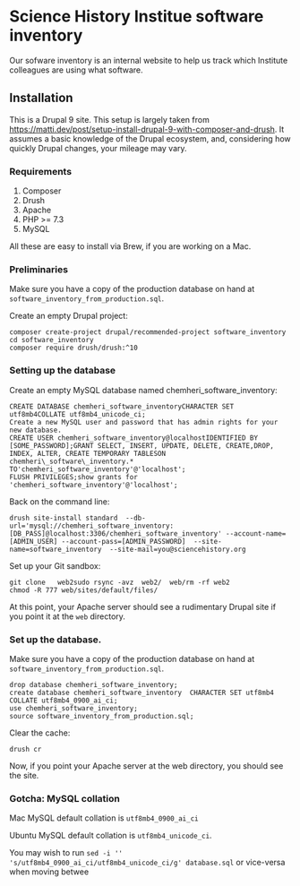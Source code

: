 # Science History Institue software inventory

Our sofware inventory is an internal website to help us track which Institute colleagues are using what software.

## Installation

This is a Drupal 9 site. This setup is largely taken from  https://matti.dev/post/setup-install-drupal-9-with-composer-and-drush. It assumes a basic knowledge of the Drupal ecosystem, and, considering how quickly Drupal changes, your mileage may vary.

### Requirements

1. Composer
2. Drush
3. Apache
4. PHP >= 7.3
5. MySQL

All these are easy to install via Brew, if you are working on a Mac.

### Preliminaries

Make sure you have a copy of the production database on hand at `software_inventory_from_production.sql`.

Create an empty Drupal project:
```
composer create-project drupal/recommended-project software_inventory
cd software_inventory
composer require drush/drush:^10
```

### Setting up the database

Create an empty MySQL database named chemheri_software_inventory:

```
CREATE DATABASE chemheri_software_inventoryCHARACTER SET utf8mb4COLLATE utf8mb4_unicode_ci;
Create a new MySQL user and password that has admin rights for your new database.
CREATE USER chemheri_software_inventory@localhostIDENTIFIED BY [SOME_PASSWORD];GRANT SELECT, INSERT, UPDATE, DELETE, CREATE,DROP, INDEX, ALTER, CREATE TEMPORARY TABLESON chemheri\_software\_inventory.* TO'chemheri_software_inventory'@'localhost';
FLUSH PRIVILEGES;show grants for 'chemheri_software_inventory'@'localhost';
```
Back on the command line:

```
drush site-install standard  --db-url='mysql://chemheri_software_inventory:[DB_PASS]@localhost:3306/chemheri_software_inventory' --account-name=[ADMIN_USER] --account-pass=[ADMIN_PASSWORD]  --site-name=software_inventory  --site-mail=you@sciencehistory.org
```
Set up your Git sandbox:

```
git clone   web2sudo rsync -avz  web2/  web/rm -rf web2
chmod -R 777 web/sites/default/files/
```

At this point, your Apache server should see a rudimentary Drupal site if you point it at the `web` directory.


### Set up the database.

Make sure you have a copy of the production database on hand at `software_inventory_from_production.sql`.

```
drop database chemheri_software_inventory;
create database chemheri_software_inventory  CHARACTER SET utf8mb4 COLLATE utf8mb4_0900_ai_ci;
use chemheri_software_inventory;
source software_inventory_from_production.sql;
```

Clear the cache:

```
drush cr
```
Now, if you point your Apache server at the web directory, you should see the site.

### Gotcha: MySQL collation

Mac MySQL default collation is `utf8mb4_0900_ai_ci`

Ubuntu MySQL default collation is `utf8mb4_unicode_ci`.

You may wish to run `sed -i ''  's/utf8mb4_0900_ai_ci/utf8mb4_unicode_ci/g' database.sql` or vice-versa when moving betwee